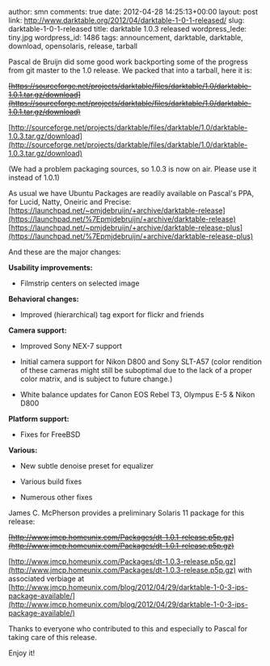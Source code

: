 author: smn
comments: true
date: 2012-04-28 14:25:13+00:00
layout: post
link: http://www.darktable.org/2012/04/darktable-1-0-1-released/
slug: darktable-1-0-1-released
title: darktable 1.0.3 released
wordpress_lede: tiny.jpg
wordpress_id: 1486
tags: announcement, darktable, darktable, download, opensolaris, release, tarball

Pascal de Bruijn did some good work backporting some of the progress from git master to the 1.0 release. We packed that into a tarball, here it is:

<del>[https://sourceforge.net/projects/darktable/files/darktable/1.0/darktable-1.0.1.tar.gz/download](https://sourceforge.net/projects/darktable/files/darktable/1.0/darktable-1.0.1.tar.gz/download)</del>

[http://sourceforge.net/projects/darktable/files/darktable/1.0/darktable-1.0.3.tar.gz/download](http://sourceforge.net/projects/darktable/files/darktable/1.0/darktable-1.0.3.tar.gz/download)

(We had a problem packaging sources, so 1.0.3 is now on air. Please use it instead of 1.0.1)

As usual we have Ubuntu Packages are readily available on Pascal's PPA, for Lucid, Natty, Oneiric and Precise:
[https://launchpad.net/~pmjdebruijn/+archive/darktable-release](https://launchpad.net/%7Epmjdebruijn/+archive/darktable-release)
[https://launchpad.net/~pmjdebruijn/+archive/darktable-release-plus](https://launchpad.net/%7Epmjdebruijn/+archive/darktable-release-plus)

And these are the major changes:

**Usability improvements:**



	
  * Filmstrip centers on selected image


**Behavioral changes:**



	
  * Improved (hierarchical) tag export for flickr and friends


**Camera support:**



	
  * Improved Sony NEX-7 support

	
  * Initial camera support for Nikon D800 and Sony SLT-A57 (color rendition of these cameras might still be suboptimal due to the lack of a proper color matrix, and is subject to future change.)

	
  * White balance updates for Canon EOS Rebel T3, Olympus E-5 & Nikon D800


**Platform support:**



	
  * Fixes for FreeBSD


**Various:**



	
  * New subtle denoise preset for equalizer

	
  * Various build fixes

	
  * Numerous other fixes



James C. McPherson provides a preliminary Solaris 11 package for this release:

<del>[http://www.jmcp.homeunix.com/Packages/dt-1.0.1-release.p5p.gz](http://www.jmcp.homeunix.com/Packages/dt-1.0.1-release.p5p.gz)</del>

[http://www.jmcp.homeunix.com/Packages/dt-1.0.3-release.p5p.gz](http://www.jmcp.homeunix.com/Packages/dt-1.0.3-release.p5p.gz)
with associated verbiage at
[http://www.jmcp.homeunix.com/blog/2012/04/29/darktable-1-0-3-ips-package-available/](http://www.jmcp.homeunix.com/blog/2012/04/29/darktable-1-0-3-ips-package-available/)

Thanks to everyone who contributed to this and especially to Pascal for taking care of this release.

Enjoy it!
